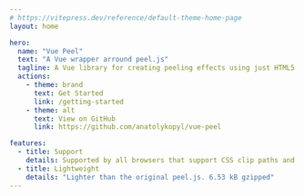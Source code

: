 ```yaml
---
# https://vitepress.dev/reference/default-theme-home-page
layout: home

hero:
  name: "Vue Peel"
  text: "A Vue wrapper arround peel.js"
  tagline: A Vue library for creating peeling effects using just HTML5.
  actions:
    - theme: brand
      text: Get Started
      link: /getting-started
    - theme: alt
      text: View on GitHub
      link: https://github.com/anatolykopyl/vue-peel

features:
  - title: Support
    details: Supported by all browsers that support CSS clip paths and transforms (generally most evergreen browsers including mobile, but excluding IE)
  - title: Lightweight
    details: "Lighter than the original peel.js. 6.53 kB gzipped"
---
```

